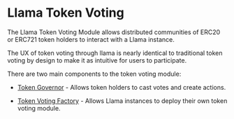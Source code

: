# Llama Token Voting

The Llama Token Voting Module allows distributed communities of ERC20 or ERC721 token holders to interact with a Llama instance.

The UX of token voting through llama is nearly identical to traditional token voting by design to make it as intuitive for users to participate.

There are two main components to the token voting module:

- [Token Governor](/docs/token-voting/TokenGovernor.md) - Allows token holders to cast votes and create actions.

- [Token Voting Factory](/docs/token-voting/Factory.md) - Allows Llama instances to deploy their own token voting module.